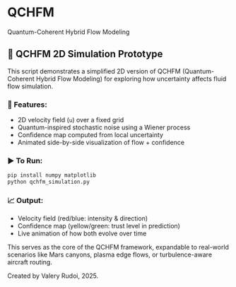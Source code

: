 # QCHFM
Quantum-Coherent Hybrid Flow Modeling

## 🧪 QCHFM 2D Simulation Prototype

This script demonstrates a simplified 2D version of QCHFM (Quantum-Coherent Hybrid Flow Modeling) for exploring how uncertainty affects fluid flow simulation.

### 🔧 Features:
- 2D velocity field (`u`) over a fixed grid
- Quantum-inspired stochastic noise using a Wiener process
- Confidence map computed from local uncertainty
- Animated side-by-side visualization of flow + confidence

### ▶️ To Run:
```bash
pip install numpy matplotlib
python qchfm_simulation.py
```

### 📈 Output:
- Velocity field (red/blue: intensity & direction)
- Confidence map (yellow/green: trust level in prediction)
- Live animation of how both evolve over time

This serves as the core of the QCHFM framework, expandable to real-world scenarios like Mars canyons, plasma edge flows, or turbulence-aware aircraft routing.

Created by Valery Rudoi, 2025.
